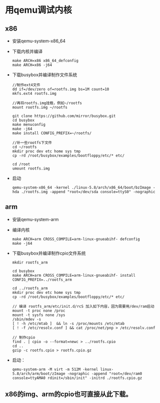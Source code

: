 # 用qemu调试内核

## x86

+ 安装qemu-system-x86_64
+ 下载内核并编译

      make ARCH=x86 x86_64_defconfig
      make ARCH=x86 -j64

+ 下载busybox并编译制作文件系统

      //制作ext4文件
      dd if=/dev/zero of=rootfs.img bs=1M count=10
      mkfs.ext4 rootfs.img
      
      //再将rootfs.img挂载，例如~/rootfs
      mount rootfs.img ~/rootfs
      
      git clone https://github.com/mirror/busybox.git
      cd busybox
      make menuconfig
      make -j64
      make install CONFIG_PREFIX=~/rootfs/
      
      //补一些rootfs下文件
      cd ~/rootfs
      mkdir proc dev etc home sys tmp
      cp -rd /root/busybox/examples/bootfloppy/etc/* etc/
      
      cd /root
      umount rootfs.img

+ 启动

      qemu-system-x86_64 -kernel ./linux-5.8/arch/x86_64/boot/bzImage -hda ./rootfs.img -append "root=/dev/sda console=ttyS0" -nographic
      
  
## arm

+ 安装qemu-system-arm

+ 编译内核

      make ARCH=arm CROSS_COMPILE=arm-linux-gnueabihf- defconfig
      make -j64
      
+ 下载busybox并编译制作cpio文件系统

      mkdir rootfs_arm
      
      cd busybox
      make ARCH=arm CROSS_COMPILE=arm-linux-gnueabihf- install CONFIG_PREFIX=../rootfs_arm
      
      cd ../rootfs_arm
      mkdir proc dev etc home sys tmp
      cp -rd /root/busybox/examples/bootfloppy/etc/* etc/
      
      // 编译 rootfs_arm/etc/init.d/rcS 加入如下内容，因为需要用/dev/ram启动
      mount -t proc none /proc
      mount -t sysfs none /sys
      /sbin/mdev -s
      [ ! -h /etc/mtab ]  && ln -s /proc/mounts /etc/mtab
      [ ! -f /etc/resolv.conf ] && cat /proc/net/pnp > /etc/resolv.conf
      
      // 制作cpio
      find . | cpio -o --format=newc > ../rootfs.cpio
      cd ..
      gzip -c rootfs.cpio > rootfs.cpio.gz
      
+ 启动：

      qemu-system-arm -M virt -m 512M -kernel linux-5.8/arch/arm/boot/zImage -nographic -append "root=/dev/ram0 console=ttyAMA0 rdinit=/sbin/init" -initrd ./rootfs.cpio.gz
      
## x86的img、arm的cpio也可直接从此下载。

      
